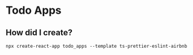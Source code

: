 # Todo Apps

## How did I create?

```
npx create-react-app todo_apps --template ts-prettier-eslint-airbnb
```
